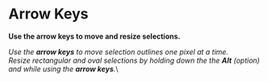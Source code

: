 # Arrow Keys

**Use the arrow keys to move and resize selections.**

*Use the **arrow keys** to move selection outlines one pixel at a
time.*\
*Resize rectangular and oval selections by holding down the the **Alt**
(option) and while using the **arrow keys**.*\
